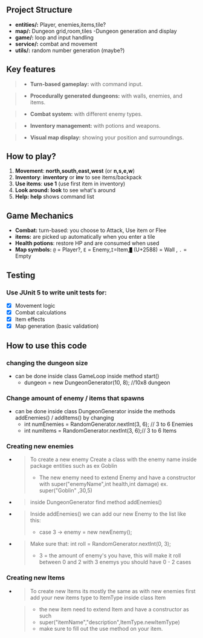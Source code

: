 ## Project Structure

- **entities/:** Player, enemies,items,tile?
- **map/:**  Dungeon grid,room,tiles -Dungeon generation and display
- **game/:** loop and input handling
- **service/:** combat and movement
- **utils/:** random number generation (maybe?)

## Key features

> - **Turn-based gameplay:** with command input.

> - **Procedurally generated dungeons:** with walls, enemies, and items.

> - **Combat system:** with different enemy types.

> - **Inventory management:** with potions and weapons.

> - **Visual map display:** showing your position and surroundings.

## How to play?

1. **Movement**: **north,south,east,west** (or **n,s,e,w**)
2. **Inventory**: **inventory** or **inv** to see items/backpack
3. **Use items**: **use 1** (use first item in inventory)
4. **Look around:** **look** to see what's around
5. **Help:** **help** shows command list

## Game Mechanics

- **Combat:** turn-based: you choose to Attack, Use item or Flee
- **items:** are picked up automatically when you enter a tile
- **Health potions**: restore HP and are consumed when used
- **Map symbols:** `@` = Player?, `E` = Enemy,`I`=Item,`█` (U+2588) = Wall , `.` =
  Empty

## Testing

### Use JUnit 5 to write unit tests for:

- [x] Movement logic
- [x] Combat calculations
- [x] Item effects
- [x] Map generation (basic validation)

## How to use this code

### changing the dungeon size

- can be done inside class GameLoop inside method start()
    - dungeon = new DungeonGenerator(10, 8); //10x8 dungeon

### Change amount of enemy / items that spawns

- can be done inside class DungeonGenerator inside the methods
  addEnemies() / addItems() by changing
    - int numEnemies = RandomGenerator.nextInt(3, 6); // 3 to 6 Enemies
    - int numItems = RandomGenerator.nextInt(3, 6);// 3 to 6 Items

### Creating new enemies

- > To create a new enemy Create a class with the enemy name inside
  package entities such as ex Goblin
  >- The new enemy need to extend Enemy and have a constructor
     with super("enemyName",int health,int damage) ex. super("Goblin"
     ,30,5)

- > inside DungeonGenerator find method addEnemies()
- > Inside addEnemies() we can add our new Enemy to the list like this:
  > - case 3 -> enemy = new newEnemy();
- > Make sure that: int roll = RandomGenerator.nextInt(0, 3);
  > - 3 = the amount of
      enemy's you have, this will make it roll between 0 and 2 with 3
      enemys
      you should have 0 - 2 cases

### Creating new Items

- > To create new Items its mostly the same as with new enemies
  first add your new items type to ItemType inside class Item

  > - the new item need to extend Item and have a constructor as such
  > - super("itemName","description",ItemType.newItemType)
  > - make sure to fill out the use method on your item.

  
